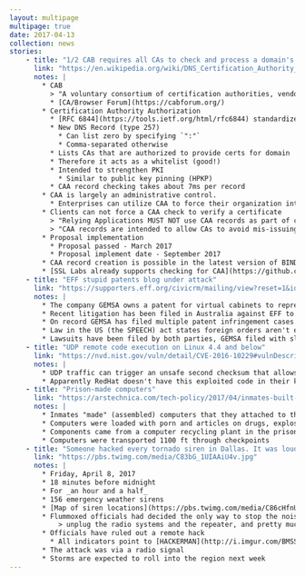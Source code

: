 ```yaml
---
layout: multipage
multipage: true
date: 2017-04-13
collection: news
stories:
    - title: "1/2 CAB requires all CAs to check and process a domain's CAA before issuing certs"
      link: "https://en.wikipedia.org/wiki/DNS_Certification_Authority_Authorization"
      notes: |
        * CAB
          > "A voluntary consortium of certification authorities, vendors of Internet browser software, operating systems, and other PKI-enabled applications that promulgates industry guidelines governing the issuance and management of X.509 v.3 digital certificates that chain to a trust anchor embedded in such applications."
          * [CA/Browser Forum](https://cabforum.org/)
        * Certification Authority Authorization
          * [RFC 6844](https://tools.ietf.org/html/rfc6844) standardized in 2013
          * New DNS Record (type 257)
            * Can list zero by specifying `":"`
            * Comma-separated otherwise
          * Lists CAs that are authorized to provide certs for domain 
          * Therefore it acts as a whitelist (good!)
          * Intended to strengthen PKI
            * Similar to public key pinning (HPKP)
          * CAA record checking takes about 7ms per record
        * CAA is largely an administrative control.
          * Enterprises can utilize CAA to force their organization into a uniform issuance policy that’s enforced by the CAs.
        * Clients can not force a CAA check to verify a certificate
          > "Relying Applications MUST NOT use CAA records as part of certificate validation"
          > "CAA records are intended to allow CAs to avoid mis-issuing certificates in some circumstances, while DANE records are intended to allow relying applications (TLS clients) to avoid relying on mis-issued certificates in some circumstances."
        * Proposal implementation
          * Proposal passed - March 2017
          * Proposal implement date - September 2017
        * CAA record creation is possible in the latest version of BIND, NSD, Knot, and PowerDNS.
        * [SSL Labs already supports checking for CAA](https://github.com/ssllabs/ssllabs-scan/issues/274)
    - title: "EFF stupid patents blog under attack"
      link: "https://supporters.eff.org/civicrm/mailing/view?reset=1&id=2097"
      notes: |
        * The company GEMSA owns a patent for virtual cabinets to represent different OS and partitions
        * Recent litigation has been filed in Australia against EFF to withdraw the blog post
        * On record GEMSA has filed multiple patent infringement cases in the US
        * Law in the US (the SPEECH) act states foreign orders aren't enforceable if they go against free speech protections
        * Lawsuits have been filed by both parties, GEMSA filed with slander charges and EFF to protect their free speech
    - title: "UDP remote code execution on Linux 4.4 and below"
      link: "https://nvd.nist.gov/vuln/detail/CVE-2016-10229#vulnDescriptionTitle"
      notes: |
        * UDP traffic can trigger an unsafe second checksum that allows remote code execution
        * Apparently RedHat doesn't have this exploited code in their kernel so STDLinux is safe
    - title: "Prison-made computers"
      link: "https://arstechnica.com/tech-policy/2017/04/inmates-built-computers-hidden-in-ceiling-connected-them-to-prison-network/?_utm_source=1-2-2"
      notes: |
        * Inmates "made" (assembled) computers that they attached to the prison network
        * Computers were loaded with porn and articles on drugs, explosives, and more.
        * Components came from a computer recycling plant in the prison
        * Computers were transported 1100 ft through checkpoints
    - title: "Someone hacked every tornado siren in Dallas. It was loud"
      link: "https://pbs.twimg.com/media/C83bG_1UIAAiU4v.jpg"
      notes: |
        * Friday, April 8, 2017
        * 18 minutes before midnight
        * For _an hour and a half_
        * 156 emergency weather sirens
        * [Map of siren locations](https://pbs.twimg.com/media/C86cHfnUMAAWKkV.jpg)
        * Flummoxed officials had decided the only way to stop the noise was to
            > unplug the radio systems and the repeater, and pretty much turn the siren system completely off.
        * Officials have ruled out a remote hack
          * All indicators point to [HACKERMAN](http://i.imgur.com/BMSSPFJ.jpg)
        * The attack was via a radio signal
        * Storms are expected to roll into the region next week
---
```

